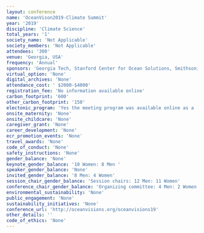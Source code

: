 ```yaml
---
layout: conference 
name: 'OceanVison2019-Climate Summit'
year: '2019'
discipline: 'Climate Science'
total_years: '1'
society_name: 'Not Applicable'
society_members: 'Not Applicable'
attendees: '300'
venue: 'Georgia, USA'
frequency: 'Annual'
sponsors: 'Georgia Tech, Stanford Center for Ocean Solutions, Smithsonian, AMBARI, Monterey Bay Aquarium, Scripps Oceanography, Georgia Aquarium, Stanford Woods Institute for the Environment, Scripps center for climate change impacts and adaptation, University of Georgia, Birch Aquarium, Skidaway Institute of Oceanography at University of Georgia'
virtual_option: 'None'
digital_archives: 'None'
attendance_cost: ' $2000-$4000'
registration_fee: 'No information available online'
carbon_footprint: '600'
other_carbon_footprint: '150'
electonic_program: 'Yes the meeting program was available online as a .pdf file on the conference website.'
onsite_maternity: 'None'
onsite_childcare: 'None'
caregiver_grant: 'None'
career_development: 'None'
ecr_promotion_events: 'None'
travel_awards: 'None'
code_of_conduct: 'None'
safety_instructions: 'None'
gender_balance: 'None'
keynote_gender_balance: '10 Women: 8 Men '
speaker_gender_balance: 'None'
invited_gender_balance: '8 Men: 4 Women'
session_chair_gender_balance: 'Session chairs: 12 Men: 11 Women'
conference_chair_gender_balance: 'Organizing committee: 4 Men: 2 Women'
environmental_sustainability: 'None'
public_engagement: 'None'
sustainability_initiatives: 'None'
conference_url: 'http://oceanvisions.org/oceanvisions19'
other_details: ''
code_of_ethics: 'None'
---
```


